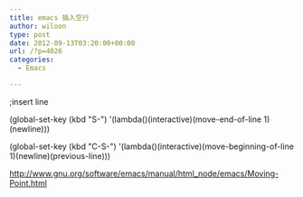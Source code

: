 ```yaml
---
title: emacs 插入空行
author: wiloon
type: post
date: 2012-09-13T03:20:00+00:00
url: /?p=4026
categories:
  - Emacs

---
```

;insert line
  
(global-set-key (kbd "S-<return>") '(lambda()(interactive)(move-end-of-line 1)(newline)))
  
(global-set-key (kbd "C-S-<return>") '(lambda()(interactive)(move-beginning-of-line 1)(newline)(previous-line)))



<http://www.gnu.org/software/emacs/manual/html_node/emacs/Moving-Point.html>